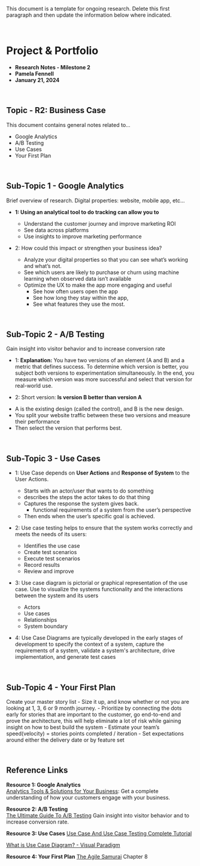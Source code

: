 This document is a template for ongoing research. Delete this first paragraph and then update the information below where indicated. 


<br>

# Project & Portfolio 

* **Research Notes - Milestone 2**
* **Pamela Fennell**
* **January 21, 2024**

<br>


## Topic - R2: Business Case
This document contains general notes related to...
- Google Analytics
- A/B Testing
- Use Cases
- Your First Plan

<br>

## Sub-Topic 1 - Google Analytics
Brief overview of research. 
Digital properties: website, mobile app, etc… 

* **1: Using an analytical tool to do tracking can allow you to** 
    - Understand the customer journey and improve marketing ROI
    - See data across platforms 
    - Use insights to improve marketing performance

* 2: How could this impact or strengthen your business idea?
    - Analyze your digital properties so that you can see what’s working and what’s not. 
    - See which users are likely to purchase or churn using machine learning when observed data isn’t available
    - Optimize the UX to make the app more engaging and useful
        - See how often users open the app
        - See how long they stay within the app, 
        - See what features they use the most. 

<br>

## Sub-Topic 2 - A/B Testing
Gain insight into visitor behavior and to increase conversion rate
* 1: **Explanation:** You have two versions of an element (A and B) and a metric that defines success. To determine which version is better, you subject both versions to experimentation simultaneously. In the end, you measure which version was more successful and select that version for real-world use.

* 2: Short version: **Is version B better than version A**
- A is the existing design (called the control), and B is the new design. 
- You split your website traffic between these two versions and measure their performance
- Then select the version that performs best.

<br>

## Sub-Topic 3 - Use Cases
* 1: Use Case depends on **User Actions** and **Response of System** to the User Actions.
    - Starts with an actor/user that wants to do something 
    - describes the steps the actor takes to do that thing
    - Captures the response the system gives back. 
        - functional requirements of a system from the user’s perspective
    - Then ends when the user’s specific goal is achieved.

* 2: Use case testing helps to ensure that the system works correctly and meets the needs of its users:
    - Identifies the use case
    - Create test scenarios
    - Execute test scenarios
    - Record results
    - Review and improve

* 3: Use case diagram is pictorial or graphical representation of the use case. Use to visualize the systems functionality and the interactions  between the system and its users
    - Actors
    - Use cases
    - Relationships
    - System boundary
* 4: Use Case Diagrams are typically developed in the early stages of development to specify the context of a system, capture the requirements of a system, validate a system's architecture, drive implementation, and generate test cases 

<br>

## Sub-Topic 4 - Your First Plan 
Create your master story list
    - Size it up, and know whether or not you are looking at 1, 3, 6 or 9 month journey.
    - Prioritize by connecting the dots early for stories that are important to the customer, go end-to-end and prove the architecture, this will help eliminate a lot of risk while gaining insight on how to best build the system
    - Estimate your team’s speed(velocity) = stories points completed / iteration
    - Set expectations around either the delivery date or by feature set

    
<br>

## Reference Links

**Resource 1: Google Analytics**  
[Analytics Tools & Solutions for Your Business](https://marketingplatform.google.com/about/analytics/benefits/): Get a complete understanding of how your customers engage with your business.

**Resource 2: A/B Testing**    
[The Ultimate Guide To A/B Testing](https://www.smashingmagazine.com/2010/06/the-ultimate-guide-to-a-b-testing/) Gain insight into visitor behavior and to increase conversion rate. 

**Resource 3: Use Cases**
[Use Case And Use Case Testing Complete Tutorial](https://www.softwaretestinghelp.com/use-case-testing/)

[What is Use Case Diagram? - Visual Paradigm](https://www.visual-paradigm.com/guide/uml-unified-modeling-language/what-is-use-case-diagram/)

**Resource 4: Your First Plan**
[The Agile Samurai](https://learning.oreilly.com/library/view/the-agile-samurai/9781680500066/f_0056.html) Chapter 8
